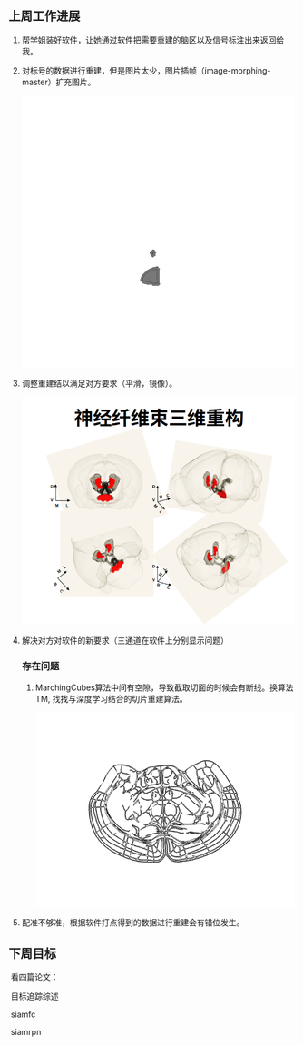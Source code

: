 ## 上周工作进展                                 

1. 帮学姐装好软件，让她通过软件把需要重建的脑区以及信号标注出来返回给我。

2. 对标号的数据进行重建，但是图片太少，图片插帧（image-morphing-master）扩充图片。

   ![](./image/s82_to_s83.gif)

3. 调整重建结以满足对方要求（平滑，镜像）。

   ![](./image/screenshot.png)

4. 解决对方对软件的新要求（三通道在软件上分别显示问题）

   ### 存在问题

   1. MarchingCubes算法中间有空隙，导致截取切面的时候会有断线。换算法TM, 找找与深度学习结合的切片重建算法。

      ![](./image/a1.png)

2.  配准不够准，根据软件打点得到的数据进行重建会有错位发生。

## 下周目标

​    看四篇论文：

​    目标追踪综述

​    siamfc

​    siamrpn
